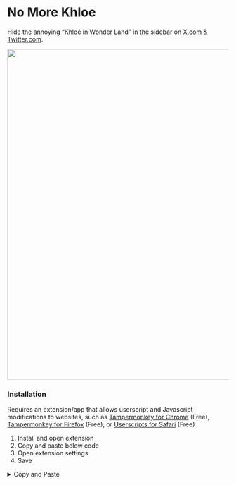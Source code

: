 # No More Khloe
Hide the annoying “Khloé in Wonder Land” in the sidebar on [X.com](https://x.com) & [Twitter.com](https://twitter.com).

<img width="750" src="https://github.com/user-attachments/assets/752d82e8-ee13-4b79-85ea-c1421095284c" />


### Installation

Requires an extension/app that allows userscript and Javascript modifications to websites, such as [Tampermonkey for Chrome](https://chromewebstore.google.com/detail/tampermonkey/dhdgffkkebhmkfjojejmpbldmpobfkfo) (Free), [Tampermonkey for Firefox](https://addons.mozilla.org/firefox/addon/tampermonkey) (Free), or [Userscripts for Safari](https://apps.apple.com/app/userscripts/id1463298887) (Free)

1. Install and open extension
2. Copy and paste below code
3. Open extension settings
4. Save

<details>
<summary>Copy and Paste</summary>

```js
// ==UserScript==
// @name         Hide Elements Containing "Khloé in Wonder Land" on Twitter and X
// @description  Hides elements with class "css-175oi2r r-1adg3ll r-1ny4l3l" on twitter.com and x.com if they contain "Khloé in Wonder Land"
// @author       Noah Maranesi
// @namespace    https://github.com/noahmaranesi
// @match        https://twitter.com/*
// @match        https://x.com/*
// @grant        none
// @version      1.1.1
// ==/UserScript==

(function() {
    'use strict';

    function hideElementsInSidebar() {
        const sidebarColumn = document.querySelector('[data-testid="sidebarColumn"]');

        if (sidebarColumn) {
            sidebarColumn.querySelectorAll('.css-175oi2r.r-1adg3ll.r-1ny4l3l').forEach(element => {
                if (element.innerText.includes("Khloé in Wonder Land")) {
                    element.style.display = "none";
                }
            });
        }
    }

    hideElementsInSidebar();

    const observer = new MutationObserver(hideElementsInSidebar);
    observer.observe(document.body, { childList: true, subtree: true });
})();
```
</details>
